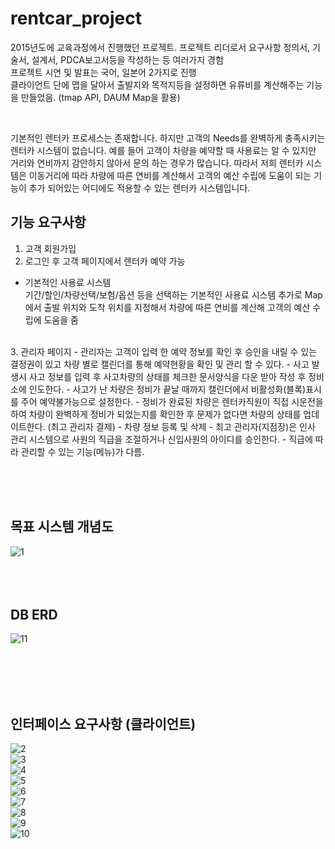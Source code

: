 # rentcar_project

2015년도에 교육과정에서 진행했던 프로젝트. 
프로젝트 리더로서 요구사항 정의서, 기술서, 설계서, PDCA보고서등을 작성하는 등 여러가지 경험 <br />
프로젝트 시연 및 발표는 국어, 일본어 2가지로 진행 <br />
클라이언트 단에 맵을 달아서 출발지와 목적지등을 설정하면 유류비를 계산해주는 기능을 만들었음. (tmap API, DAUM Map을 활용)

<br />

기본적인 렌터카 프로세스는 존재합니다. 하지만 고객의 Needs를 완벽하게 충족시키는 렌터카 시스템이 없습니다. 
예를 들어 고객이 차량을 예약할 때 사용료는 알 수 있지만 거리와 연비까지 감안하지 않아서 문의 하는 경우가 많습니다. 
따라서 저희 렌터카 시스템은 이동거리에 따라 차량에 따른 연비를 계산해서 고객의 예산 수립에 도움이 되는 기능이 추가 되어있는
어디에도 적용할 수 있는 렌터카 시스템입니다.


## 기능 요구사항
1)	고객 회원가입
2)	로그인 후 고객 페이지에서 렌터카 예약 가능
- 기본적인 사용료 시스템   
	  기간/할인/차량선택/보험/옵션 등을 선택하는 기본적인 사용료 시스템
	  추가로 Map에서 출발 위치와 도착 위치를 지정해서 차량에 따른 연비를 계산해
	  고객의 예산 수립에 도움을 줌
<br />    
3. 관리자 페이지
-	관리자는 고객이 입력 한 예약 정보를 확인 후 승인을 내릴 수 있는 결정권이 있고 차량 별로 캘린더를 통해 예약현황을 확인 및 관리 할 수 있다.
-	사고 발생시 사고 정보를 입력 후 사고차량의 상태를 체크한 문서양식을 다운 받아 작성 후 정비소에 인도한다.
-	사고가 난 차량은 정비가 끝날 때까지 캘린더에서 비활성화(블록)표시를 주어 예약불가능으로 설정한다.
-	정비가 완료된 차량은 렌터카직원이 직접 시운전을 하여 차량이 완벽하게 정비가 되었는지를 확인한 후 문제가 없다면 차량의 상태를 업데이트한다. (최고 관리자 결제)
-	차량 정보 등록 및 삭제
-	최고 관리자(지점장)은 인사 관리 시스템으로 사원의 직급을 조절하거나 신입사원의 아이디를 승인한다.
-	직급에 따라 관리할 수 있는 기능(메뉴)가 다름.


<br /> <br /> <br />


## 목표 시스템 개념도

![1](https://user-images.githubusercontent.com/54887506/114271641-59854e80-9a4d-11eb-8201-71d16528d8b0.jpg) <br /><br /> <br /><br />

## DB ERD
![11](https://user-images.githubusercontent.com/54887506/114271871-8e45d580-9a4e-11eb-9a1e-6ee783a99911.jpg)

<br /> <br /> <br /> <br />
## 인터페이스 요구사항 (클라이언트)

![2](https://user-images.githubusercontent.com/54887506/114271643-5a1de500-9a4d-11eb-9c23-10682fddb444.jpg) <br />
![3](https://user-images.githubusercontent.com/54887506/114271644-5ab67b80-9a4d-11eb-9f69-c330bf9d2385.jpg) <br />
![4](https://user-images.githubusercontent.com/54887506/114271645-5ab67b80-9a4d-11eb-8769-c8ada35f1907.jpg) <br />
![5](https://user-images.githubusercontent.com/54887506/114271646-5b4f1200-9a4d-11eb-9102-277cc5e5733f.jpg) <br />
![6](https://user-images.githubusercontent.com/54887506/114271647-5b4f1200-9a4d-11eb-8ed7-12db2696c6b3.jpg) <br />
![7](https://user-images.githubusercontent.com/54887506/114271648-5be7a880-9a4d-11eb-8d3b-abed372291e9.jpg) <br />
![8](https://user-images.githubusercontent.com/54887506/114271649-5c803f00-9a4d-11eb-825f-e80ce51d8253.jpg) <br />
![9](https://user-images.githubusercontent.com/54887506/114271650-5c803f00-9a4d-11eb-93b2-dc779c5f9725.jpg) <br />
![10](https://user-images.githubusercontent.com/54887506/114271651-5d18d580-9a4d-11eb-83cf-e08b3949a875.jpg) <br />






